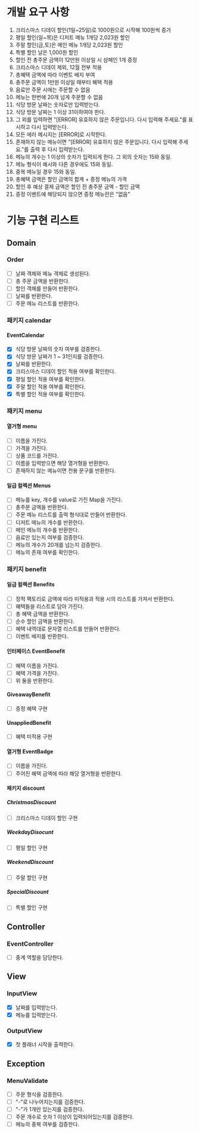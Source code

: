 # 개발 요구 사항
1. 크리스마스 디데이 할인(1일~25일)로 1000원으로 시작해
100원씩 증가
2. 평일 할인(일~목)은 디저트 메뉴 1개당 2,023원 할인
3. 주말 할인(금,토)은 메인 메뉴 1개당 2,023원 할인
4. 특별 할인 날은 1,000원 할인
5. 할인 전 총주문 금액이 12만원 이상일 시 샴페인 1개 증정
6. 크리스마스 디데이 제외, 12월 전부 적용
7. 총혜택 금액에 따라 이벤트 배지 부여
8. 총주문 금액이 1만원 이상일 때부터 혜택 적용
9. 음료만 주문 시에는 주문할 수 없음
10. 메뉴는 한번에 20개 넘게 주문할 수 없음
11. 식당 방문 날짜는 숫자로만 입력받는다.
12. 식당 방문 날짜는 1 이상 31이하여야 한다.
13. 그 외를 입력하면 "[ERROR] 유효하지 않은 주문입니다.
다시 입력해 주세요."를 표시하고 다시 입력받는다.
14. 모든 에러 메시지는 [ERROR]로 시작한다.
15. 존재하지 않는 메뉴이면 "[ERROR] 
유효하지 않은 주문입니다. 다시 입력해 주세요."를 출력 후
다시 입력받는다.
16. 메뉴의 개수는 1 이상의 숫자가 입력되게 한다. 
그 외의 숫자는 15와 동일.
17. 메뉴 형식이 예시와 다른 경우에도 15와 동일.
18. 중복 메뉴일 경우 15와 동일.
19. 총혜택 금액은 할인 금액의 합계 + 증정 메뉴의 가격
20. 할인 후 예상 결제 금액은 할인 전 총주문 금액 - 할인 금액
21. 증정 이벤트에 해당되지 않으면 증정 메뉴란은 "없음"

# 기능 구현 리스트

## Domain
### Order
- [ ] 날짜 객체와 메뉴 객체로 생성된다.
- [ ] 총 주문 금액을 반환한다.
- [ ] 할인 객체를 만들어 반환한다.
- [ ] 날짜를 반환한다.
- [ ] 주문 메뉴 리스트를 반환한다.

### 패키지 calendar
#### EventCalendar
- [x] 식당 방문 날짜의 숫자 여부를 검증한다.
- [x] 식당 방문 날짜가 1 ~ 31인지를 검증한다.
- [x] 날짜를 반환한다.
- [x] 크리스마스 디데이 할인 적용 여부를 확인한다.
- [x] 평일 할인 적용 여부를 확인한다.
- [x] 주말 할인 적용 여부를 확인한다.
- [x] 특별 할인 적용 여부를 확인한다.

### 패키지 menu
#### 열거형 menu
- [ ] 이름을 가진다.
- [ ] 가격을 가진다.
- [ ] 상품 코드를 가진다.
- [ ] 이름을 입력받으면 해당 열거형을 반환한다.
- [ ] 존재하지 않는 메뉴이면 전용 문구를 반환한다.

#### 일급 컬렉션 Menus
- [ ] 메뉴를 key, 개수를 value로 가진 Map을 가진다.
- [ ] 총주문 금액을 반환한다.
- [ ] 주문 메뉴 리스트를 출력 형식대로 만들어 반환한다.
- [ ] 디저트 메뉴의 개수를 반환한다.
- [ ] 메인 메뉴의 개수를 반환한다.
- [ ] 음료만 있는지 여부를 검증한다.
- [ ] 메뉴의 개수가 20개를 넘는지 검증한다.
- [ ] 메뉴의 존재 여부를 확인한다.

### 패키지 benefit
#### 일급 컬렉션 Benefits
- [ ] 정적 팩토리로 금액에 따라 미적용과 적용 시의 리스트를
가져서 반환한다.
- [ ] 혜택들을 리스트로 담아 가진다.
- [ ] 총 혜택 금액을 반환한다.
- [ ] 순수 할인 금액을 반환한다.
- [ ] 혜택 내역대로 문자열 리스트를 만들어 반환한다.
- [ ] 이벤트 배지를 반환한다.

#### 인터페이스 EventBenefit
- [ ] 혜택 이름을 가진다.
- [ ] 혜택 가격을 가진다.
- [ ] 위 둘을 반환한다.

#### GiveawayBenefit
- [ ] 증정 혜택 구현

#### UnappliedBenefit
- [ ] 혜택 미적용 구현

#### 열거형 EventBadge
- [ ] 이름을 가진다.
- [ ] 주어진 혜택 금액에 따라 해당 열거형을 반환한다.

#### 패키지 discount
##### ChristmasDiscount
- [ ] 크리스마스 디데이 할인 구현

##### WeekdayDisocunt
- [ ] 평일 할인 구현

##### WeekendDiscount
- [ ] 주말 할인 구현

##### SpecialDiscount
- [ ] 특별 할인 구현

## Controller
### EventController
- [ ] 중계 역할을 담당한다.

## View
### InputView
- [x] 날짜를 입력받는다.
- [x] 메뉴를 입력받는다.

### OutputView
- [x] 첫 플래너 시작을 출력한다.

## Exception
### MenuValidate
- [ ] 주문 형식을 검증한다.
- [ ] "-"로 나누어지는지를 검증한다.
- [ ] "-"가 1개만 있는지를 검증한다.
- [ ] 주문 개수로 숫자 1 이상이 입력되어있는지를 검증한다.
- [ ] 메뉴의 중복 여부를 검증한다.